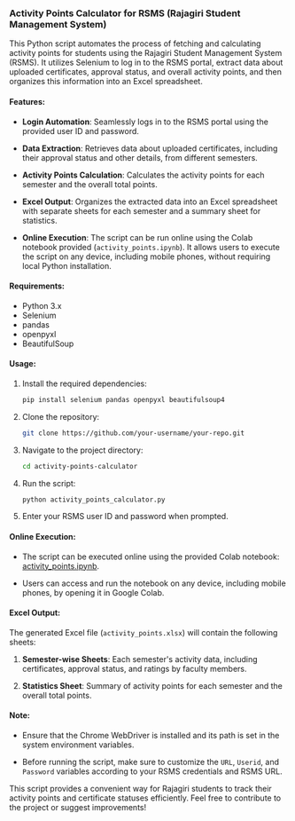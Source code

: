 ### Activity Points Calculator for RSMS (Rajagiri Student Management System)

This Python script automates the process of fetching and calculating activity points for students using the Rajagiri Student Management System (RSMS). It utilizes Selenium to log in to the RSMS portal, extract data about uploaded certificates, approval status, and overall activity points, and then organizes this information into an Excel spreadsheet.

#### Features:

- **Login Automation**: Seamlessly logs in to the RSMS portal using the provided user ID and password.
  
- **Data Extraction**: Retrieves data about uploaded certificates, including their approval status and other details, from different semesters.
  
- **Activity Points Calculation**: Calculates the activity points for each semester and the overall total points.

- **Excel Output**: Organizes the extracted data into an Excel spreadsheet with separate sheets for each semester and a summary sheet for statistics.

- **Online Execution**: The script can be run online using the Colab notebook provided (`activity_points.ipynb`). It allows users to execute the script on any device, including mobile phones, without requiring local Python installation.

#### Requirements:

- Python 3.x
- Selenium
- pandas
- openpyxl
- BeautifulSoup

#### Usage:

1. Install the required dependencies:

   ```bash
   pip install selenium pandas openpyxl beautifulsoup4
   ```

2. Clone the repository:

   ```bash
   git clone https://github.com/your-username/your-repo.git
   ```

3. Navigate to the project directory:

   ```bash
   cd activity-points-calculator
   ```

4. Run the script:

   ```bash
   python activity_points_calculator.py
   ```

5. Enter your RSMS user ID and password when prompted.

#### Online Execution:

- The script can be executed online using the provided Colab notebook: [activity_points.ipynb](link-to-colab-notebook).
  
- Users can access and run the notebook on any device, including mobile phones, by opening it in Google Colab.

#### Excel Output:

The generated Excel file (`activity_points.xlsx`) will contain the following sheets:

1. **Semester-wise Sheets**: Each semester's activity data, including certificates, approval status, and ratings by faculty members.
   
2. **Statistics Sheet**: Summary of activity points for each semester and the overall total points.

#### Note:

- Ensure that the Chrome WebDriver is installed and its path is set in the system environment variables.
  
- Before running the script, make sure to customize the `URL`, `Userid`, and `Password` variables according to your RSMS credentials and RSMS URL.

This script provides a convenient way for Rajagiri students to track their activity points and certificate statuses efficiently. Feel free to contribute to the project or suggest improvements!
